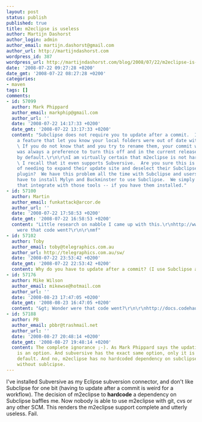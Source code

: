 ```yaml
---
layout: post
status: publish
published: true
title: m2eclipse is useless
author: Martijn Dashorst
author_login: admin
author_email: martijn.dashorst@gmail.com
author_url: http://martijndashorst.com
wordpress_id: 387
wordpress_url: http://martijndashorst.com/blog/2008/07/22/m2eclipse-is-useless/
date: '2008-07-22 09:27:28 +0200'
date_gmt: '2008-07-22 08:27:28 +0200'
categories:
- maven
tags: []
comments:
- id: 57099
  author: Mark Phippard
  author_email: markphip@gmail.com
  author_url: ''
  date: '2008-07-22 14:17:33 +0200'
  date_gmt: '2008-07-22 13:17:33 +0200'
  content: "Subclipse does not require you to update after a commit.  It simply had
    a feature that let you know your local folders were out of date with the server.
    \ If you do not know that and you try to rename them, your commit will fail.  It
    was always a preference to turn this off and in the current release it is off
    by default.\r\n\r\nI am virtually certain that m2eclipse is not hardcoded to Subclipse.
    \ I recall that it even supports Subversive.  Are you sure this is not a case
    of needing to expand their update site and deselect their Subclipse integration
    plugin?  We have this problem all the time with Subclipse and users thinking they
    have to install Mylyn and Buckminster to use Subclipse.  We simply host plugins
    that integrate with those tools -- if you have them installed."
- id: 57100
  author: Martin
  author_email: funkattack@arcor.de
  author_url: ''
  date: '2008-07-22 17:58:53 +0200'
  date_gmt: '2008-07-22 16:58:53 +0200'
  content: "Little research on nabble I came up with this.\r\nhttp://www.nabble.com/m2eclipse-and-subversive-td16045807.html\r\nWonder
    were that code went?\r\n\r\nmf"
- id: 57102
  author: Toby
  author_email: toby@telegraphics.com.au
  author_url: http://telegraphics.com.au/sw/
  date: '2008-07-22 23:53:42 +0200'
  date_gmt: '2008-07-22 22:53:42 +0200'
  content: Why do you have to update after a commit? (I use Subclipse all the time.)
- id: 57176
  author: Mike Wilson
  author_email: mikewse@hotmail.com
  author_url: ''
  date: '2008-08-23 17:47:05 +0200'
  date_gmt: '2008-08-23 16:47:05 +0200'
  content: "&gt; Wonder were that code went?\r\n\r\nhttp://docs.codehaus.org/display/M2ECLIPSE/Integration+with+Subversive"
- id: 57188
  author: PB
  author_email: pbbr@trashmail.net
  author_url: ''
  date: '2008-08-27 20:48:14 +0200'
  date_gmt: '2008-08-27 19:48:14 +0200'
  content: The complete ignorance ;-). As Mark Phippard says the updating in subclipse
    is an option. And subversive has the exact same option, only it is turned of by
    default. And no, m2eclipse has no hardcoded dependency on subclipse, I use it
    without sublcipse.
---
```

<p>I've installed Subversive as my Eclipse subversion connector, and don't like Subclipse for one bit (having to update after a commit is weird for a workflow). The decision of m2eclipse to <strong>hardcode</strong> a dependency on Subclipse baffles me. Now nobody is able to use m2eclipse with git, cvs or any other SCM. This renders the m2eclipse support complete and utterly useless. Fail.</p>
